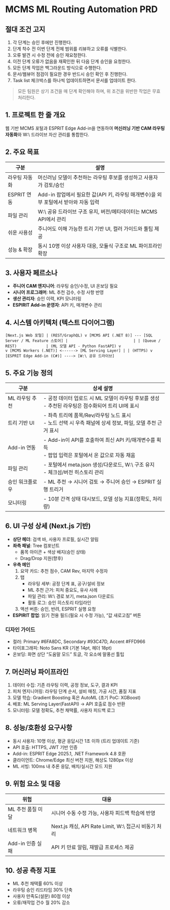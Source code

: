 # MCMS ML Routing Automation PRD

## 절대 조건 고지
1. 각 단계는 승인 후에만 진행한다.
2. 단계 착수 전 이번 단계 전체 범위를 리뷰하고 오류를 식별한다.
3. 오류 발견 시 수정 전에 승인 재요청한다.
4. 이전 단계 오류가 없음을 재확인한 뒤 다음 단계 승인을 요청한다.
5. 모든 단계 작업은 백그라운드 방식으로 수행한다.
6. 문서/웹뷰어 점검이 필요한 경우 반드시 승인 확인 후 진행한다.
7. Task list 체크박스를 하나씩 업데이트하면서 문서를 업데이트 한다.

> 모든 팀원은 상기 조건을 매 단계 확인해야 하며, 위 조건을 위반한 작업은 무효 처리한다.

## 1. 프로젝트 한 줄 개요
웹 기반 MCMS 포털과 ESPRIT Edge Add-in을 연동하여 **머신러닝 기반 CAM 라우팅 자동화**와 W:\ 드라이브 자산 관리를 통합한다.

## 2. 주요 목표
| 구분 | 설명 |
|---|---|
| 라우팅 자동화 | 머신러닝 모델이 추천하는 라우팅 후보를 생성하고 사용자가 검토/승인 |
| ESPRIT 연동 | Add-in 팝업에서 필요한 값(API 키, 라우팅 매개변수)을 외부 포털에서 받아와 자동 입력 |
| 파일 관리 | W:\ 공유 드라이브 구조 유지, 버전/메타데이터는 MCMS API에서 관리 |
| 쉬운 사용성 | 주니어도 이해 가능한 트리 기반 UI, 컬러 가이드와 툴팁 제공 |
| 성능 & 확장 | 동시 10명 이상 사용자 대응, 모듈식 구조로 ML 파이프라인 확장 |

## 3. 사용자 페르소나
- **주니어 CAM 엔지니어**: 라우팅 승인/수정, UI 온보딩 필요
- **시니어 프로그래머**: ML 추천 검수, 수정 사항 반영
- **생산 관리자**: 승인 이력, KPI 모니터링
- **ESPIRIT Add-in 운영자**: API 키, 매개변수 관리

## 4. 시스템 아키텍처 (텍스트 다이어그램)
`
[Next.js Web 포털]
    | (REST/GraphQL)
    v
[MCMS API (.NET 8)] --- [SQL Server / ML Feature 스토어]
    |                             |
    | (Queue / REST)             | (ML 모델 API - Python FastAPI)
    v                             v
[MCMS Workers (.NET)] <------> [ML Serving Layer]
    |
    | (HTTPS)
    v
[ESPRIT Edge Add-in (C#)] ----> [W:\ 공유 드라이브]
`

## 5. 주요 기능 정의
| 구분 | 상세 설명 |
|---|---|
| ML 라우팅 추천 | - 공정 데이터 업로드 시 ML 모델이 라우팅 후보를 생성<br>- 추천된 라우팅은 점수화되어 트리 UI에 표시 |
| 트리 기반 UI | - 좌측 트리에 품목/Rev/라우팅 노드 표시<br>- 노드 선택 시 우측 패널에 상세 정보, 파일, 모델 추천 근거 표시 |
| Add-in 연동 | - Add-in이 API를 호출하여 최신 API 키/매개변수를 획득<br>- 팝업 입력은 포털에서 온 값으로 자동 채움 |
| 파일 관리 | - 포털에서 meta.json 생성/다운로드, W:\ 구조 유지<br>- 체크섬/버전 히스토리 관리 |
| 승인 워크플로우 | - ML 추천 → 시니어 검토 → 주니어 승인 → ESPRIT 실행 트리거 |
| 모니터링 | - 10분 간격 상태 대시보드, 모델 성능 지표(정확도, 처리량) |

## 6. UI 구성 상세 (Next.js 기반)
- **상단 헤더**: 검색 바, 사용자 프로필, 실시간 알림
- **좌측 패널**: Tree 컴포넌트
  - 품목 아이콘 + 색상 배지(승인 상태)
  - Drag/Drop 지원(향후)
- **우측 메인**
  1. 요약 카드: 추천 점수, CAM Rev, 마지막 수정자
  2. 탭
     - 라우팅 세부: 공정 단계 표, 공구/설비 정보
     - ML 추천 근거: 피처 중요도, 유사 사례
     - 파일 관리: W:\ 경로 보기, meta.json 다운로드
     - 활동 로그: 승인 히스토리 타임라인
  3. 액션 버튼: 승인, 반려, ESPRIT 실행 요청
- **ESPIRIT 팝업**: 읽기 전용 필드(필요 시 수정 가능), “값 새로고침” 버튼

### 디자인 가이드
- 컬러: Primary #6FA8DC, Secondary #93C47D, Accent #FFD966
- 타이포그래피: Noto Sans KR (기본 14pt, 헤더 18pt)
- 온보딩: 화면 상단 “도움말 모드” 토글, 각 요소에 말풍선 툴팁

## 7. 머신러닝 파이프라인
1. 데이터 수집: 기존 라우팅 이력, 공정 정보, 도구, 결과 KPI
2. 피처 엔지니어링: 라우팅 단계 순서, 설비 매칭, 가공 시간, 품질 지표
3. 모델 학습: Gradient Boosting 혹은 AutoML (초기 PoC: XGBoost)
4. 배포: ML Serving Layer(FastAPI) → API 호출로 점수 반환
5. 모니터링: 모델 정확도, 추천 채택률, 사용자 피드백 로그

## 8. 성능/호환성 요구사항
- 동시 사용자: 10명 이상, 평균 응답시간 1초 이하 (트리 업데이트 기준)
- API 호출: HTTPS, JWT 기반 인증
- Add-in: ESPRIT Edge 2025.1, .NET Framework 4.8 호환
- 클라이언트: Chrome/Edge 최신 버전 지원, 해상도 1280px 이상
- ML 서빙: 100ms 내 추론 응답, 배치/실시간 모드 지원

## 9. 위험 요소 및 대응
| 위험 | 대응 |
|---|---|
| ML 추천 품질 미달 | 시니어 수동 수정 가능, 사용자 피드백 학습에 반영 |
| 네트워크 병목 | Next.js 캐싱, API Rate Limit, W:\ 접근시 비동기 처리 |
| Add-in 인증 실패 | API 키 만료 알림, 재발급 프로세스 제공 |

## 10. 성공 측정 지표
- ML 추천 채택률 60% 이상
- 라우팅 승인 리드타임 30% 단축
- 사용자 만족도(설문) 80점 이상
- 오류/재작업 건수 월 20% 감소

